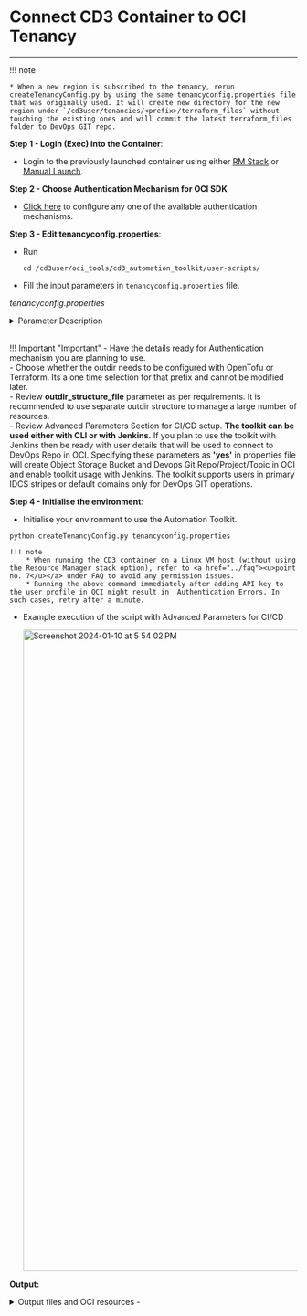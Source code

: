 # **Connect CD3 Container to OCI Tenancy**
---

!!! note 

    * When a new region is subscribed to the tenancy, rerun createTenancyConfig.py by using the same tenancyconfig.properties file that was originally used. It will create new directory for the new region under `/cd3user/tenancies/<prefix>/terraform_files` without touching the existing ones and will commit the latest terraform_files folder to DevOps GIT repo.

**Step 1 - Login (Exec) into the Container**:

* Login to the previously launched container using either <a href ="../launch-from-rmstack"><u>RM Stack</u></a> or <a href ="../launch-from-local"><u>Manual Launch</u></a>.

**Step 2 - Choose Authentication Mechanism for OCI SDK**</a>

* <a href ="../authmechanisms"><u>Click here</u></a> to configure any one of the available authentication mechanisms.
  
**Step 3 - Edit tenancyconfig.properties**:

* Run 
  ```
  cd /cd3user/oci_tools/cd3_automation_toolkit/user-scripts/
  ```

* Fill the input parameters in ```tenancyconfig.properties``` file.


_tenancyconfig.properties_

<details>
    <summary> Parameter Description </summary>
    <table>
        <tr>
            <th>Parameter</th>
            <th>Description</th>
            <th>Example</th>
        </tr>
        <tr>
            <td>prefix</td>
            <td>Friendly name for the Customer Tenancy</td>
            <td>demo</td>
        </tr>
        <tr>
            <td>tenancy_ocid</td>
            <td>OCID of the tenancy</td>
            <td>ocid1.tenancy.oc1..aaaaaa...5t</td>
        </tr>
        <tr>
            <td>region</td>
            <td>OCI Region identifier</td>
            <td>us-phoenix-1</td>
        </tr>
        <tr>
            <td>auth_mechanism</td>
            <td>Auth Mechanism for OCI APIs</td>
            <td>api_key, instance_principal, session_token</td>
        </tr>
        <tr>
            <td>user_ocid</td>
            <td>Required only if ${auth_mechanism} is selected as api_key. Leave empty if 'instance_principal' or 'session_token' is used</td>
            <td>ocid1.user.oc1..aaaaa...6a</td>
        </tr>
        <tr>
            <td>key_path</td>
            <td>Required only if ${auth_mechanism} is selected as api_key. Leave empty if 'instance_principal' or 'session_token' is used. Path of API Private Key (PEM Key) File </td>
            <td>Defaults to /cd3user/tenancies/keys/oci_api_private.pem when left empty</td>
        </tr>
        <tr>
            <td>fingerprint</td>
            <td>Required only if ${auth_mechanism} is selected as api_key. Leave empty if 'instance_principal' or 'session_token' is used</td>
            <td>9f:20:0b:....:8c</td>
        </tr>
        <tr>
            <td>outdir_structure_file</td>
            <td>The outdir_structure_file defines the grouping of the terraform auto.tf.vars for the various generated resources.To group resources into different directories within each region - specify the absolute path to the file.To have all the files generated in a single directory in the corresponding region, leave this variable blank.</td>
            <td>Defaults to /cd3user/oci_tools/cd3_automation_toolkit/user-scripts/outdir_structure_file.properties</td>
        </tr>

        <tr>
            <td>tf_or_tofu</td>
            <td>IaC Tool to be configured - Terraform or OpenTofu</td>
            <td>terraform</td>
        </tr>
        <tr>
        <tr>
            <td>ssh_public_key</td>
            <td>SSH Key for launched instances; Use '\n' as the delimiter to add multiple ssh keys.</td>
            <td>ssh-rsa AAXXX......yhdlo\nssh-rsa AAxxskj...edfwf</td>
        </tr>
    </table>
</details>



<details>
    <summary> Advanced Parameters - Fill this to use toolkit with Jenkins </summary>
    <table style="width:100%">
        <tr>
            <th style="width:25%">Parameter</th>
            <th style="width:50%">Description</th>
            <th style="width:25%">Example</th>
        </tr>
        <tr>
            <td>compartment_ocid</td>
            <td>Compartment OCID where Bucket and DevOps Project/repo will be created; defaults to root if left empty.</td>
            <td>ocid1.compartment.oc1..aaaaaaaa7....ga</td>
        </tr>
        <tr>
            <td>use_remote_state</td>
            <td>Remote state configuration: Enter yes if remote state needs to be configured, else tfstate will be stored on local filesystem. Needs to be set as "yes" for Jenkins. </td>
            <td>yes/no</td>
        </tr>
        <tr>
            <td>remote_state_bucket_name</td>
            <td>Specify bucket name if you want to use existing bucket else leave empty.If left empty, Bucket with name ${prefix}-automation-toolkit-bucket will be created/reused in ${region}.</td>
            <td>demo_bucket</td>
        </tr>
        <tr>
            <td>use_oci_devops_git</td>
            <td>OCI DevOps GIT configuration: Enter yes if generated terraform_files need to be stored in OCI DevOps GIT Repo else they will be stored on local filesystem. Will enforce 'yes' for use_remote_state in case this value is set to 'yes'. Needs to be set as "yes" for Jenkins. </td>
            <td>yes/no</td>
        </tr>
        <tr>
            <td>oci_devops_git_repo_name</td>
            <td>Specify Repo name if you want to use existing OCI Devops GIT Repository else leave empty Format: <project_name/repo_name\>. If left empty, DevOps items  with names <b>${prefix}-automation-toolkit-project/repo/topic</b> will be created/reused in ${region}.</td>
            <td>demo_repo</td>
        </tr>
        <tr>
            <td>oci_devops_git_user</td>
            <td>User Details to perform GIT operations in OCI Devops GIT Repo. 
        Mandatory when using $(auth_mechanism) as instance_principal or session_token. 
        Format: <b>&lt;domainName&gt;/&lt;userName&gt;@&lt;tenancyName&gt;</b>
        When left empty, it will be fetched from $(user_ocid) for $(auth_mechanism) as api_key. 
        Customer Secret Key will also be configured for this user for S3 credentials of the bucket when $(auth_mechanism) is instance_principal or session_token</td>
            <td>oracleidentitycloudservice/devopsuser@oracle.com@ocitenant</td>
        </tr>
        <tr>
            <td>oci_devops_git_key</td>
            <td>When left empty, same key file from $(key_path) used for $(auth_mechanism) as api_key will be copied to <b>/cd3user/tenancies/&lt;prefix&gt;/</b> and used for GIT Operations. Make sure the api key file permissions are rw(600) for cd3user</td>
            <td>/cd3user/tenancies/keys/oci_api_private.pem</td>
        </tr>
    </table>

</details>

<br>

!!! Important "Important"
    - Have the details ready for Authentication mechanism you are planning to use.<br>
    - Choose whether the outdir needs to be configured with OpenTofu or Terraform. Its a one time selection for that prefix and cannot be modified later.<br>
    - Review **outdir_structure_file** parameter as per requirements. It is recommended to use separate outdir structure to manage a large number of resources. <br>
    - Review Advanced Parameters Section for CI/CD setup. **The toolkit can be used either with CLI or with Jenkins.** If you plan to use the toolkit with Jenkins then be ready with user details that will be used to connect to DevOps Repo in OCI. Specifying these parameters as **'yes'** in properties file will create Object Storage Bucket and Devops Git Repo/Project/Topic in OCI and enable toolkit usage with Jenkins. The toolkit supports users in primary IDCS stripes or default domains only for DevOps GIT operations.<br>

 
**Step 4 - Initialise the environment**:

* Initialise your environment to use the Automation Toolkit.
```
python createTenancyConfig.py tenancyconfig.properties
```

    !!! note 
        * When running the CD3 container on a Linux VM host (without using the Resource Manager stack option), refer to <a href="../faq"><u>point no. 7</u></a> under FAQ to avoid any permission issues.
        * Running the above command immediately after adding API key to the user profile in OCI might result in  Authentication Errors. In such cases, retry after a minute.



-  Example execution of the script with Advanced Parameters for CI/CD

    <img width="1124" alt="Screenshot 2024-01-10 at 5 54 02 PM" src="../images/connecttotenancy.png">


**Output:**

<details>
    <summary> Output files and OCI resources - </summary>
    <table>
        <tr>
            <th>Files Generated</th>
            <th>At File Path</th>
            <th>Comment/Purpose</th>
        </tr>
        <tr>
            <td>setUpOCI.properties</td>
            <td>/cd3user/tenancies/&lt;prefix&gt;/&lt;prefix>_setUpOCI.properties</td>
            <td>Customer Specific properties</td>
        </tr>
        <tr>
            <td>outdir_structure_file.properties</td>
            <td>/cd3user/tenancies/&lt;prefix&gt;/&lt;prefix&gt;_outdir_structure_file</td>
            <td>Customer Specific properties file for outdir structure.
            This file will not be generated if 'outdir_structure_file' parameter was set to empty(single outdir)in tenancyconfig.properties while running createTenancyConfig.py</td>
        </tr>
        <tr>
            <td>Region based directories</td>
            <td>/cd3user/tenancies/&lt;prefix&gt;/terraform_files</td>
            <td>Tenancy's subscribed regions based directories for the generation of terraform files.
                Each region directory will contain individual directory for each service based on the parameter 'outdir_structure_file'</td>
        </tr>
        <tr>
            <td>Variables File,Provider File, Root and Sub terraform modules</td>
            <td>/cd3user/tenancies/&lt;prefix&gt;/terraform_files/&lt;region></td>
            <td>Required for terraform to work. Variables file and Provider file will be generated based on authentication mechanism chosen.</td>
        </tr>
        <tr>
            <td>out file</td>
            <td>/cd3user/tenancies/&lt;prefix&gt;/createTenancyConfig.out</td>
            <td>This file contains a copy of information displayed as the console output.</td>
        </tr>
        <tr>
            <td>OCI Config File</td>
            <td>/cd3user/tenancies/&lt;prefix&gt;/.config_files/&lt;prefix&gt;_oci_config</td>
            <td>Customer specific Config file for OCI API calls. This will have data based on authentication mechanism chosen.</td>
        </tr>
        <tr>
            <td>Public and Private Key Pair</td>
            <td>Copied from /cd3user/tenancies/keys/ to /cd3user/tenancies/&lt;prefix&gt;/.config_files</td>
            <td>API Key for authentication mechanism as API_Key are copied to customer specific out directory locations for easy access.</td>
        </tr>
        <tr>
            <td>GIT Config File</td>
            <td>/cd3user/tenancies/jenkins_home/git_config</td>
            <td>GIT Config file for OCI Dev Ops GIT operations.This is generated only if use_oci_devops_git is set to yes. Symlink is created for this file at /cd3user/.ssh/config</td>
        </tr>
        <tr>
            <td>S3 Credentials File</td>
            <td>/cd3user/tenancies/&lt;prefix&gt;/.config_files/&lt;prefix&gt;_s3_credentials</td>
            <td>This file contains access key and secret for S3 compatible bucket to manage remote terraform state. This is generated only if use_remote_state is set to yes</td>
        </tr>
        <tr>
            <td>Jenkins Home</td>
            <td>/cd3user/tenancies/jenkins_home</td>
            <td>This folder contains jenkins specific data. Single Jenkins instance can be setup for a single container.</td>
        </tr>
        <tr>
            <td>tenancyconfig.properties</td>
            <td>/cd3user/tenancies/&lt;prefix&gt;/.config_files/&lt;prefix&gt;_tenancyconfig.properties</td>
            <td>The input properties file used to execute the script is copied to customer folder to retain for future reference. This can be used when the script needs to be re-run with same parameters at later stage.</td>
        </tr>
       <tr>
            <th>OCI Resources Created</th>
            <th>Name</th>
            <th>Comment/Purpose</th>
        </tr>

        <tr>
            <td>OCI DevOps Project and Repository</td>
            <td>&lt;prefix&gt;-automation-toolkit-project and &lt;prefix&gt;-automation-toolkit-repo</td>
            <td>Devops Project and repo are created under compartment specified under compartment_ocid property in tenancyconfig.properties. This will host the terraform/tofu code. This is created only if use_oci_devops_git is set to yes.</td>
        </tr>
        <tr>
            <td>OCI Topic</td>
            <td>&lt;prefix&gt;-automation-toolkit-topic </td>
            <td>An empty OCI Topic (without any subscription) is created which is needed for Devops Project.</td>
        </tr>
        <tr>
            <td>OCI Bucket</td>
            <td>&lt;prefix&gt;-automation-toolkit-bucket </td>
            <td>An OCI bucket is created to store the state file. This is created only if use_remote_state is set to yes.</td>
        </tr>
        <tr>
            <td>Customer Secret Key</td>
            <td>&lt;prefix&gt;-automation-toolkit-csk </td>
            <td>A Customer Secret Key is created for the user specified in tenancyconfig.properties file. This is used as S3 credentials for the bucket storing remote state.</td>
        </tr>
        
    </table>

</details>
<br>
The next pages will guide you to use the toolkit either via CLI or via Jenkins. You can continue with the instructions provided.

[Use Toolkit with CLI](cd3-cli.md){ .md-button } [Use Toolkit with Jenkins](cd3-jenkins.md){ .md-button }